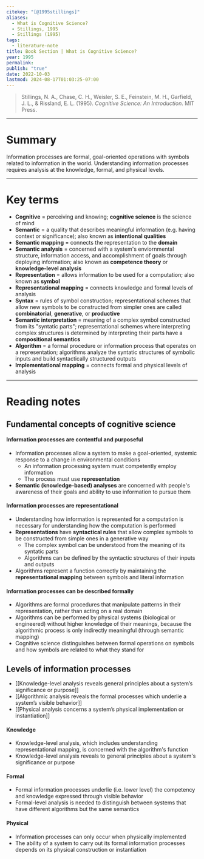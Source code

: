 ```yaml
---
citekey: "[@1995stillings]"
​aliases:
  - What is Cognitive Science?
  - Stillings, 1995
  - Stillings (1995)
tags:
  - literature-note
title: Book Section | What is Cognitive Science?
year: 1995
permalink: 
publish: "true"
date: 2022-10-03
lastmod: 2024-08-17T01:03:25-07:00
---
```

> Stillings, N. A., Chase, C. H., Weisler, S. E., Feinstein, M. H., Garfield, J. L., & Rissland, E. L. (1995). _Cognitive Science: An Introduction_. MIT Press.

---
# Summary

Information processes are formal, goal-oriented operations with symbols related to information in the world. Understanding information processes requires analysis at the knowledge, formal, and physical levels.

---
# Key terms

- **Cognitive** = perceiving and knowing; **cognitive science** is the science of mind
- **Semantic** = a quality that describes meaningful information (e.g. having context or significance); also known as **intentional qualities**
- **Semantic mapping** = connects the representation to the **domain**
- **Semantic analysis** = concerned with a system's enviornmental structure, information access, and accomplishment of goals through deploying information; also known as **competence theory** or **knowledge-level analysis**
- **Representation** = allows information to be used for a computation; also known as **symbol**
- **Representational mapping** = connects knowledge and formal levels of analysis
- **Syntax** = rules of symbol construction; representational schemes that allow new symbols to be constructed from simpler ones are called **combinatorial**, **generative**, or **productive**
- **Semantic interpretation** = meaning of a complex symbol constructed from its "syntatic parts"; representational schemes where interpreting complex structures is determined by interpreting their parts have a **compositional semantics**
- **Algorithm** = a formal procedure or information process that operates on a representation; algorithms analyze the syntatic structures of symbolic inputs and build syntactically structured outputs
- **Implementational mapping** = connects formal and physical levels of analysis

---
# Reading notes

## Fundamental concepts of cognitive science
#### Information processes are contentful and purposeful
- Information processes allow a system to make a goal-oriented, systemic response to a change in environmental conditions
	- An information processing system must competently employ information
	- The process must use **representation**
- **Semantic (knowledge-based) analyses** are concerned with people's awareness of their goals and ability to use information to pursue them
#### Information processes are representational
- Understanding how information is represented for a computation is necessary for understanding how the computation is performed
- **Representations** have **syntactical rules** that allow complex symbols to be constructed from simple ones in a generative way
	- The complex symbol can be understood from the meaning of its syntatic parts
	- Algorithms can be defined by the syntactic structures of their inputs and outputs
- Algorithms represent a function correctly by maintaining the **representational mapping** between symbols and literal information
#### Information processes can be described formally
- Algorithms are formal procedures that manipulate patterns in their representation, rather than acting on a real domain
- Algorithms can be performed by physical systems (biological or engineered) without higher knowledge of their meanings, because the algorithmic process is only indirectly meaningful (through semantic mapping)
- Cognitive science distinguishes between formal operations on symbols and how symbols are related to what they stand for

## Levels of information processes

- [[Knowledge-level analysis reveals general principles about a system’s significance or purpose]]
- [[Algorithmic analysis reveals the formal processes which underlie a system’s visible behavior]]
- [[Physical analysis concerns a system’s physical implementation or instantiation]]
#### Knowledge
- Knowledge-level analysis, which includes understanding representational mapping, is concerned with the algorithm's function
- Knowledge-level analysis reveals to general principles about a system's significance or purpose

#### Formal
- Formal information processes underlie (i.e. lower level) the competency and knowledge expressed through visible behavior
- Formal-level analysis is needed to distinguish between systems that have different algorithms but the same semantics

#### Physical
- Information processes can only occur when physically implemented
- The ability of a system to carry out its formal information processes depends on its physical construction or instantiation

